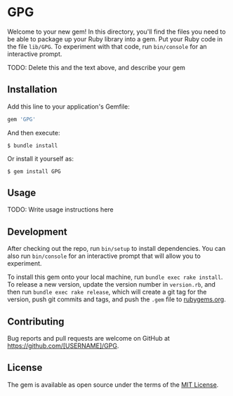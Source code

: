 
# GPG

Welcome to your new gem! In this directory, you'll find the files you need to be able to package up your Ruby library into a gem. Put your Ruby code in the file `lib/GPG`. To experiment with that code, run `bin/console` for an interactive prompt.

TODO: Delete this and the text above, and describe your gem

## Installation

Add this line to your application's Gemfile:

```ruby
gem 'GPG'
```

And then execute:

    $ bundle install

Or install it yourself as:

    $ gem install GPG

## Usage

TODO: Write usage instructions here

## Development

After checking out the repo, run `bin/setup` to install dependencies. You can also run `bin/console` for an interactive prompt that will allow you to experiment.

To install this gem onto your local machine, run `bundle exec rake install`. To release a new version, update the version number in `version.rb`, and then run `bundle exec rake release`, which will create a git tag for the version, push git commits and tags, and push the `.gem` file to [rubygems.org](https://rubygems.org).

## Contributing

Bug reports and pull requests are welcome on GitHub at https://github.com/[USERNAME]/GPG.


## License

The gem is available as open source under the terms of the [MIT License](https://opensource.org/licenses/MIT).
